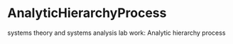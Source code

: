 # AnalyticHierarchyProcess

systems theory and systems analysis lab work: Analytic hierarchy process


